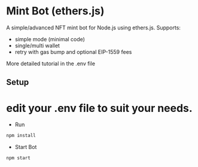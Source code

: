 #

# Mint Bot (ethers.js)

A simple/advanced NFT mint bot for Node.js using ethers.js. Supports:

- simple mode (minimal code)
- single/multi wallet
- retry with gas bump and optional EIP-1559 fees

More detailed tutorial in the .env file

## Setup

# edit your .env file to suit your needs.

- Run

```bash
npm install
```

- Start Bot

```bash
npm start
```

